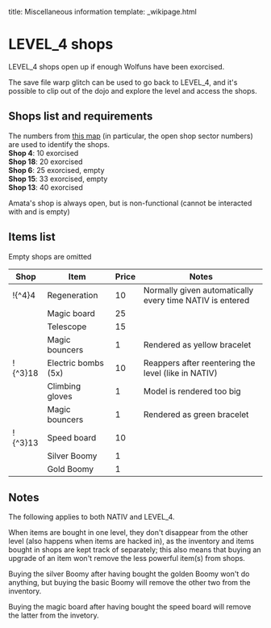 title: Miscellaneous information
template: _wikipage.html

# LEVEL_4 shops
LEVEL_4 shops open up if enough Wolfuns have been exorcised.  

The save file warp glitch can be used to go back to LEVEL_4, and it's possible to clip out of the dojo and explore the level and access the shops.  

## Shops list and requirements
The numbers from [this map](/technical/disc_files/sector_pictures/NATIV/shops_map.jpg) (in particular, the open shop sector numbers) are used to identify the shops.  
**Shop 4**: 10 exorcised  
**Shop 18**: 20 exorcised  
**Shop 6**: 25 exorcised, empty  
**Shop 15**: 33 exorcised, empty  
**Shop 13**: 40 exorcised  

Amata's shop is always open, but is non-functional (cannot be interacted with and is empty)

## Items list
Empty shops are omitted

|Shop|Item|Price|Notes|
|-|-|-|-|
|!{^4}4|Regeneration|10|Normally given automatically every time NATIV is entered|
||Magic board|25||
||Telescope|15||
||Magic bouncers|1|Rendered as yellow bracelet|
|!{^3}18|Electric bombs (5x)|10|Reappers after reentering the level (like in NATIV)|
||Climbing gloves|1|Model is rendered too big|
||Magic bouncers|1|Rendered as green bracelet|
|!{^3}13|Speed board|10||
||Silver Boomy|1||
||Gold Boomy|1||

## Notes
The following applies to both NATIV and LEVEL_4.  

When items are bought in one level, they don't disappear from the other level (also happens when items are hacked in), as the inventory and items bought in shops are kept track of separately; this also means that buying an upgrade of an item won't remove the less powerful item(s) from shops.   

Buying the silver Boomy after having bought the golden Boomy won't do anything, but buying the basic Boomy will remove the other two from the inventory.

Buying the magic board after having bought the speed board will remove the latter from the invetory.
